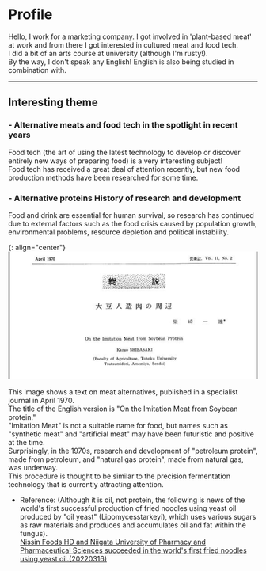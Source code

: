 # __Profile__  
Hello, I work for a marketing company. I got involved in 'plant-based meat' at work and from there I got interested in cultured meat and food tech.  
I did a bit of an arts course at university (although I'm rusty!).  
By the way, I don't speak any English! English is also being studied in combination with.  

_ _ _

## __Interesting theme__  
### - __Alternative meats and food tech in the spotlight in recent years__  
Food tech (the art of using the latest technology to develop or discover entirely new ways of preparing food) is a very interesting subject!  
Food tech has received a great deal of attention recently, but new food production methods have been researched for some time.  
### - __Alternative proteins History of research and development__
Food and drink are essential for human survival, so research has continued due to external factors such as the food crisis caused by population growth, environmental problems, resource depletion and political instability.  

{: align="center"}
![__Synthetic meat__](syntheticmeat.JPG)  

This image shows a text on meat alternatives, published in a specialist journal in April 1970.  
The title of the English version is "On the Imitation Meat from Soybean protein."  
"Imitation Meat" is not a suitable name for food, but names such as "synthetic meat" and "artificial meat" may have been futuristic and positive at the time.    
Surprisingly, in the 1970s, research and development of "petroleum protein", made from petroleum, and "natural gas protein", made from natural gas, was underway.   
This procedure is thought to be similar to the precision fermentation technology that is currently attracting attention.  
* Reference: (Although it is oil, not protein, the following is news of the world's first successful production of fried noodles using yeast oil produced by "oil yeast" (Lipomycesstarkeyi), which uses various sugars as raw materials and produces and accumulates oil and fat within the fungus).  
[Nissin Foods HD and Niigata University of Pharmacy and Pharmaceutical Sciences succeeded in the world's first fried noodles using yeast oil.(20220316)](https://news.nissyoku.co.jp/news/kubo20220314050059237?utm_source=mailmagazine&utm_medium=email&utm_campaign=daily)  
